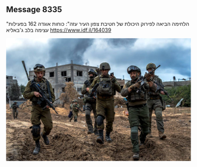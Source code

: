 ## Message 8335

"הלחימה הביאה לפירוק היכולת של חטיבת צפון העיר עזה":
כוחות אוגדה 162 בפעילות עצימה בלב ג'באליא
https://www.idf.il/164039

![Photo](8335/8335_photo.jpg)
